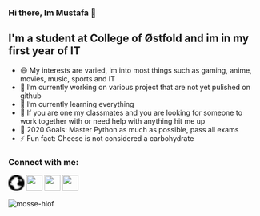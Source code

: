 ### Hi there, Im Mustafa 👋

## I'm a student at College of Østfold and im in my first year of IT

- 😄 My interests are varied, im into most things such as gaming, anime, movies, music, sports and IT
- 🔭 I’m currently working on various project that are not yet pulished on github
- 🌱 I’m currently learning everything 
- 👯 If you are one my classmates and you are looking for someone to work together with or need help with anything hit me up
- 🥅 2020 Goals: Master Python as much as possible, pass all exams
- ⚡ Fun fact: Cheese is not considered a carbohydrate

### Connect with me:

[<img alighn="left" height="32" width="32" src="https://raw.githubusercontent.com/iconic/open-iconic/master/svg/globe.svg" />][website]
[<img alighn="left" height="32" width="32" src="https://cdn.jsdelivr.net/npm/simple-icons@v3/icons/facebook.svg" />][facebook]
[<img alighn="left" height="32" width="32" src="https://cdn.jsdelivr.net/npm/simple-icons@v3/icons/microsoftoutlook.svg" />][outlook]
[<img alighn="left" height="32" width="32" src="https://cdn.jsdelivr.net/npm/simple-icons@v3/icons/linkedin.svg" />][linkedin]

<p align="left"> <img src="https://komarev.com/ghpvc/?username=mosse-hiof" alt="mosse-hiof" /> </p>

[facebook]:https://www.facebook.com/profile.php?id=722111722
[website]:https://mosse-hiof.github.io/Mosse-hiof/
[linkedin]:https://www.linkedin.com/in/mustafa-sahin-3a18521b3/
[outlook]:mustafa.sahin@hiof.no